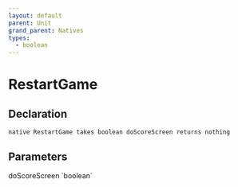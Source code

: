 ```yaml
---
layout: default
parent: Unit
grand_parent: Natives
types:
  - boolean
---
```


# RestartGame

## Declaration

```
native RestartGame takes boolean doScoreScreen returns nothing
```

## Parameters
<dl>
  <dt>doScoreScreen `boolean`</dt>
  <dd></dd>
</dl>